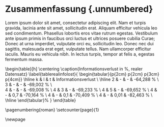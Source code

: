 # Zusammenfassung {.unnumbered}

Lorem ipsum dolor sit amet, consectetur adipiscing elit. Nam et turpis gravida, lacinia ante sit amet, sollicitudin erat. Aliquam efficitur vehicula leo sed condimentum. Phasellus lobortis eros vitae rutrum egestas. Vestibulum ante ipsum primis in faucibus orci luctus et ultrices posuere cubilia Curae; Donec at urna imperdiet, vulputate orci eu, sollicitudin leo. Donec nec dui sagittis, malesuada erat eget, vulputate tellus. Nam ullamcorper efficitur iaculis. Mauris eu vehicula nibh. In lectus turpis, tempor at felis a, egestas fermentum massa.


\begin{table}[h]
\centering
\caption{Informationsverlust in \%, realer Datensatz}
\label{tablerealinfolost}{
\begin{tabular}{p{2cm} p{2cm} p{3cm} p{4cm}}
  \hline
  k & l & t & Informationsverlust \\
  \hline
  2 & - & - & -64,288 \% \\     
  3 & - & - & -69,002 \% \\   
  4 & - & - & -69,008 \% \\
  4 & 3 & - & -69,233 \% \\
  4 & 5 & - & -69,652 \% \\
  4 & - & 0,7 & -70,164 \% \\
  4 & - & 0,1 & -70,409 \% \\
  4 & - & 0,01 & -82,463 \% \\
  \hline
\end{tabular}%
}
\end{table}

\pagenumbering{roman}
\setcounter{page}{1}

\newpage
